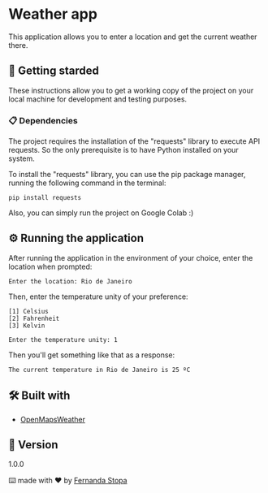 # Weather app

This application allows you to enter a location and get the current weather there.

## 🚀 Getting starded

These instructions allow you to get a working copy of the project on your local machine for development and testing purposes.

### 📋 Dependencies

The project requires the installation of the "requests" library to execute API requests. So the only prerequisite is to have Python installed on your system.

To install the "requests" library, you can use the pip package manager, running the following command in the terminal:

```
pip install requests
```

Also, you can simply run the project on Google Colab :)

## ⚙️ Running the application

After running the application in the environment of your choice, enter the location when prompted:

```
Enter the location: Rio de Janeiro
```

Then, enter the temperature unity of your preference:

```
[1] Celsius
[2] Fahrenheit
[3] Kelvin

Enter the temperature unity: 1
```

Then you'll get something like that as a response:

```
The current temperature in Rio de Janeiro is 25 ºC
```

## 🛠️ Built with

* [OpenMapsWeather](https://openweathermap.org/current)

## 📌 Version

1.0.0



⌨️ made with ❤️ by [Fernanda Stopa](https://github.com/fernandastopa)